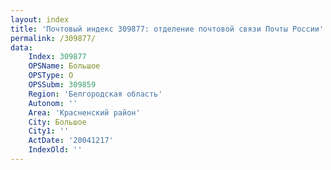 ```yaml
---
layout: index
title: 'Почтовый индекс 309877: отделение почтовой связи Почты России'
permalink: /309877/
data:
    Index: 309877
    OPSName: Большое
    OPSType: О
    OPSSubm: 309859
    Region: 'Белгородская область'
    Autonom: ''
    Area: 'Красненский район'
    City: Большое
    City1: ''
    ActDate: '20041217'
    IndexOld: ''
---
```


